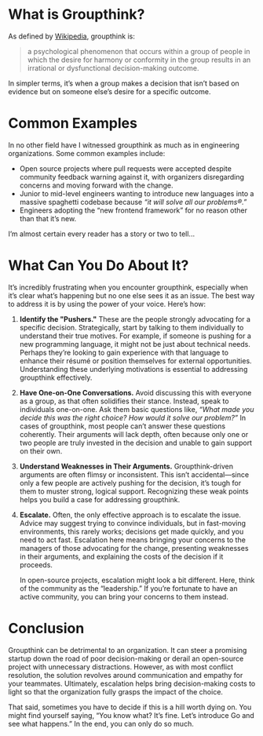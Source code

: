 <!-- title:Groupthink In Engineering Teams -->
# What is Groupthink?

As defined by [Wikipedia](https://en.wikipedia.org/wiki/Groupthink), groupthink is:

> a psychological phenomenon that occurs within a group of people in which the desire for harmony or conformity in the group results in an irrational or dysfunctional decision-making outcome.

In simpler terms, it’s when a group makes a decision that isn’t based on evidence but on someone else’s desire for a specific outcome.

# Common Examples

In no other field have I witnessed groupthink as much as in engineering organizations. Some common examples include:

- Open source projects where pull requests were accepted despite community feedback warning against it, with organizers disregarding concerns and moving forward with the change.
- Junior to mid-level engineers wanting to introduce new languages into a massive spaghetti codebase because *“it will solve all our problems®.”*
- Engineers adopting the “new frontend framework” for no reason other than that it’s new.

I’m almost certain every reader has a story or two to tell...

# What Can You Do About It?

It’s incredibly frustrating when you encounter groupthink, especially when it’s clear what’s happening but no one else sees it as an issue. The best way to address it is by using the power of your voice. Here’s how:

1. **Identify the "Pushers."** These are the people strongly advocating for a specific decision. Strategically, start by talking to them individually to understand their true motives. For example, if someone is pushing for a new programming language, it might not be just about technical needs. Perhaps they’re looking to gain experience with that language to enhance their résumé or position themselves for external opportunities. Understanding these underlying motivations is essential to addressing groupthink effectively.

2. **Have One-on-One Conversations.** Avoid discussing this with everyone as a group, as that often solidifies their stance. Instead, speak to individuals one-on-one. Ask them basic questions like, *“What made you decide this was the right choice? How would it solve our problem?”* In cases of groupthink, most people can’t answer these questions coherently. Their arguments will lack depth, often because only one or two people are truly invested in the decision and unable to gain support on their own.

3. **Understand Weaknesses in Their Arguments.** Groupthink-driven arguments are often flimsy or inconsistent. This isn’t accidental—since only a few people are actively pushing for the decision, it’s tough for them to muster strong, logical support. Recognizing these weak points helps you build a case for addressing groupthink.

4. **Escalate.** Often, the only effective approach is to escalate the issue. Advice may suggest trying to convince individuals, but in fast-moving environments, this rarely works; decisions get made quickly, and you need to act fast. Escalation here means bringing your concerns to the managers of those advocating for the change, presenting weaknesses in their arguments, and explaining the costs of the decision if it proceeds.

   In open-source projects, escalation might look a bit different. Here, think of the community as the “leadership.” If you’re fortunate to have an active community, you can bring your concerns to them instead.

# Conclusion

Groupthink can be detrimental to an organization. It can steer a promising startup down the road of poor decision-making or derail an open-source project with unnecessary distractions. However, as with most conflict resolution, the solution revolves around communication and empathy for your teammates. Ultimately, escalation helps bring decision-making costs to light so that the organization fully grasps the impact of the choice.

That said, sometimes you have to decide if this is a hill worth dying on. You might find yourself saying, “You know what? It’s fine. Let’s introduce Go and see what happens.” In the end, you can only do so much.